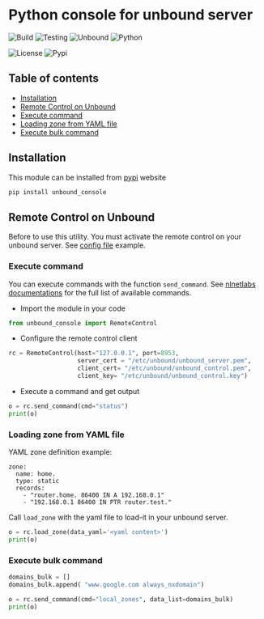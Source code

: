 # Python console for unbound server

![Build](https://github.com/dmachard/unbound-remotecontrol/workflows/Build/badge.svg) ![Testing](https://github.com/dmachard/unbound-remotecontrol/workflows/Testing/badge.svg) ![Unbound](https://byob.yarr.is/dmachard/unbound-remotecontrol/unbound) ![Python](https://byob.yarr.is/dmachard/unbound-remotecontrol/python)

![License](https://badgen.net/badge/License/MIT/yellow?icon=github) ![Pypi](https://github.com/dmachard/unbound-remotecontrol/workflows/PyPI/badge.svg)

## Table of contents
* [Installation](#installation)
* [Remote Control on Unbound](#remote-control-on-unbound)
* [Execute command](#execute-command)
* [Loading zone from YAML file](#loading-zone-from-yaml-file)
* [Execute bulk command](#execute-bulk-command)

## Installation

This module can be installed from [pypi](https://pypi.org/project/unbound_console/) website

```python
pip install unbound_console
```

## Remote Control on Unbound

Before to use this utility. You must activate the remote control on your unbound server.
See [config file](https://github.com/dmachard/unbound-remotecontrol/blob/master/tests/unbound_remotecontrol_tls.conf) example. 

### Execute command

You can execute commands with the function `send_command`. See [nlnetlabs documentations](https://www.nlnetlabs.nl/documentation/unbound/unbound-control/) for the full list of available commands.

- Import the module in your code

```python
from unbound_console import RemoteControl
```

- Configure the remote control client

```python
rc = RemoteControl(host="127.0.0.1", port=8953,
                   server_cert = "/etc/unbound/unbound_server.pem", 
                   client_cert= "/etc/unbound/unbound_control.pem",
                   client_key= "/etc/unbound/unbound_control.key")
```

- Execute a command and get output

```python
o = rc.send_command(cmd="status")
print(o)
```

### Loading zone from YAML file

YAML zone definition example:

```
zone:
  name: home.
  type: static
  records:
    - "router.home. 86400 IN A 192.168.0.1"
    - "192.168.0.1 86400 IN PTR router.test."
```

Call `load_zone` with the yaml file to load-it in your unbound server.

```python
o = rc.load_zone(data_yaml='<yaml content>')
print(o)
```

### Execute bulk command

```python
domains_bulk = []
domains_bulk.append( "www.google.com always_nxdomain")

o = rc.send_command(cmd="local_zones", data_list=domains_bulk)
print(o)
```
